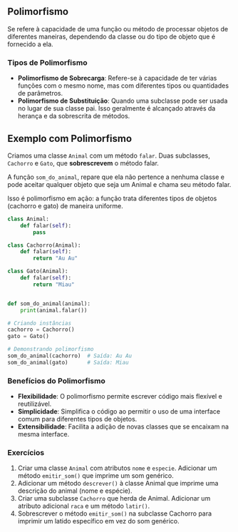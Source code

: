 ## Polimorfismo

Se refere à capacidade de uma função ou método de processar objetos de diferentes maneiras, dependendo da classe ou do tipo de objeto que é fornecido a ela.

### Tipos de Polimorfismo

- **Polimorfismo de Sobrecarga**: Refere-se à capacidade de ter várias funções com o mesmo nome, mas com diferentes tipos ou quantidades de parâmetros.
- **Polimorfismo de Substituição**: Quando uma subclasse pode ser usada no lugar de sua classe pai. Isso geralmente é alcançado através da herança e da sobrescrita de métodos.

## Exemplo com Polimorfismo

Criamos uma classe `Animal` com um método `falar`. Duas subclasses, `Cachorro` e `Gato`, que **sobrescrevem** o método falar.

A função `som_do_animal`, repare que ela não pertence a nenhuma classe e pode aceitar qualquer objeto que seja um Animal e chama seu método falar. 

Isso é polimorfismo em ação: a função trata diferentes tipos de objetos (cachorro e gato) de maneira uniforme.


```python
class Animal:
    def falar(self):
        pass

class Cachorro(Animal):
    def falar(self):
        return "Au Au"

class Gato(Animal):
    def falar(self):
        return "Miau"


def som_do_animal(animal):
    print(animal.falar())

# Criando instâncias
cachorro = Cachorro()
gato = Gato()

# Demonstrando polimorfismo
som_do_animal(cachorro)  # Saída: Au Au
som_do_animal(gato)      # Saída: Miau
```

### Benefícios do Polimorfismo

- **Flexibilidade**: O polimorfismo permite escrever código mais flexível e reutilizável.
- **Simplicidade**: Simplifica o código ao permitir o uso de uma interface comum para diferentes tipos de objetos.
- **Extensibilidade**: Facilita a adição de novas classes que se encaixam na mesma interface.

### Exercícios
 
1. Criar uma classe `Animal` com atributos `nome` e `especie`. Adicionar um método `emitir_som()` que imprime um som genérico.
2. Adicionar um método `descrever()` à classe Animal que imprime uma descrição do animal (nome e espécie).
3. Criar uma subclasse `Cachorro` que herda de Animal. Adicionar um atributo adicional `raca` e um método `latir()`.
4. Sobrescrever o método `emitir_som()` na subclasse Cachorro para imprimir um latido específico em vez do som genérico.